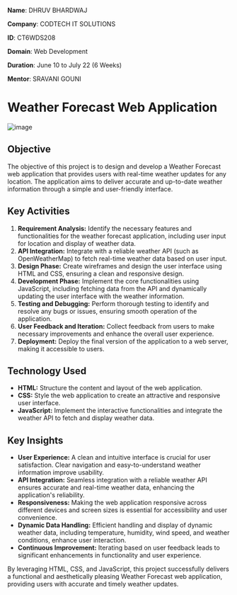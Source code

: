 **Name**: DHRUV BHARDWAJ 

**Company**: CODTECH IT SOLUTIONS 

**ID**: CT6WDS208

**Domain**: Web Development 

**Duration**: June 10 to July 22 (6 Weeks) 

**Mentor**: SRAVANI GOUNI

# Weather Forecast Web Application

![image](https://github.com/Dhruv2613/CODTECH-Task2/assets/122954469/5afd4ffb-cecf-43a4-90a2-2303e067a5a8)


## Objective
The objective of this project is to design and develop a Weather Forecast web application that provides users with real-time weather updates for any location. The application aims to deliver accurate and up-to-date weather information through a simple and user-friendly interface.

## Key Activities
1. **Requirement Analysis:** Identify the necessary features and functionalities for the weather forecast application, including user input for location and display of weather data.
2. **API Integration:** Integrate with a reliable weather API (such as OpenWeatherMap) to fetch real-time weather data based on user input.
3. **Design Phase:** Create wireframes and design the user interface using HTML and CSS, ensuring a clean and responsive design.
4. **Development Phase:** Implement the core functionalities using JavaScript, including fetching data from the API and dynamically updating the user interface with the weather information.
5. **Testing and Debugging:** Perform thorough testing to identify and resolve any bugs or issues, ensuring smooth operation of the application.
6. **User Feedback and Iteration:** Collect feedback from users to make necessary improvements and enhance the overall user experience.
7. **Deployment:** Deploy the final version of the application to a web server, making it accessible to users.

## Technology Used
- **HTML:** Structure the content and layout of the web application.
- **CSS:** Style the web application to create an attractive and responsive user interface.
- **JavaScript:** Implement the interactive functionalities and integrate the weather API to fetch and display weather data.

## Key Insights
- **User Experience:** A clean and intuitive interface is crucial for user satisfaction. Clear navigation and easy-to-understand weather information improve usability.
- **API Integration:** Seamless integration with a reliable weather API ensures accurate and real-time weather data, enhancing the application's reliability.
- **Responsiveness:** Making the web application responsive across different devices and screen sizes is essential for accessibility and user convenience.
- **Dynamic Data Handling:** Efficient handling and display of dynamic weather data, including temperature, humidity, wind speed, and weather conditions, enhance user interaction.
- **Continuous Improvement:** Iterating based on user feedback leads to significant enhancements in functionality and user experience.

By leveraging HTML, CSS, and JavaScript, this project successfully delivers a functional and aesthetically pleasing Weather Forecast web application, providing users with accurate and timely weather updates.


